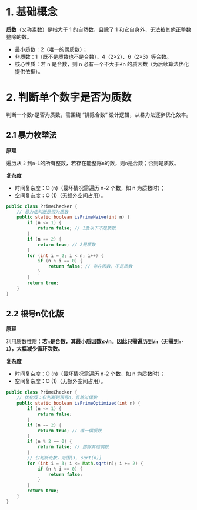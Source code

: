# 1. 基础概念

**质数**（又称素数）是指大于 1 的自然数，且除了 1 和它自身外，无法被其他正整数整除的数。

- 最小质数：2（唯一的偶质数）；
- 非质数：1（既不是质数也不是合数）、4（2×2）、6（2×3）等合数。
- 核心性质：若 n 是合数，则 n 必有一个不大于√n 的质因数（为后续算法优化提供依据）。

# 2. 判断单个数字是否为质数

判断一个数`n`是否为质数，需围绕 “排除合数” 设计逻辑，从暴力法逐步优化效率。

## 2.1 暴力枚举法

**原理**

遍历从 `2` 到`n-1`的所有整数，若存在能整除`n`的数，则`n`是合数；否则是质数。

**复杂度**

- 时间复杂度：O (n)（最坏情况需遍历 n-2 个数，如 n 为质数时）；
- 空间复杂度：O (1)（无额外空间占用）。

```java
public class PrimeChecker {
    // 暴力法判断是否为质数
    public static boolean isPrimeNaive(int n) {
        if (n <= 1) {
            return false; // 1及以下不是质数
        }
        if (n == 2) {
            return true; // 2是质数
        }
        for (int i = 2; i < n; i++) {
            if (n % i == 0) {
                return false; // 存在因数，不是质数
            }
        }
        return true;
    }
}
```

## 2.2 根号n优化版

**原理**

利用质数性质：**若`n`是合数，其最小质因数≤√n。因此只需遍历到`√n`（无需到`n-1`），大幅减少循环次数。**

**复杂度**

- 时间复杂度：O (n)（最坏情况需遍历 n-2 个数，如 n 为质数时）；
- 空间复杂度：O (1)（无额外空间占用）。

```java
public class PrimeChecker {
    // 优化版：仅判断到根号n，且跳过偶数
    public static boolean isPrimeOptimized(int n) {
        if (n <= 1) {
            return false;
        }
        if (n == 2) {
            return true; // 唯一偶质数
        }
        if (n % 2 == 0) {
            return false; // 排除其他偶数
        }
        // 仅判断奇数，范围[3, sqrt(n)]
        for (int i = 3; i <= Math.sqrt(n); i += 2) {
            if (n % i == 0) {
                return false;
            }
        }
        return true;
    }
}
```
